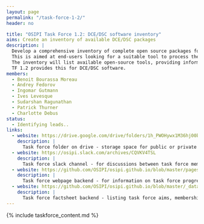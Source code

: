 ```yaml
---
layout: page
permalink: "/task-force-1-2/"
header: no

title: "OSIPI Task Force 1.2: DCE/DSC software inventory"
aims: Create an inventory of available DCE/DSC packages
description: |
  Develop a comprehensive inventory of complete open source packages for perfusion imaging analysis. 
  This is aimed at end-users looking for a suitable tool to process their data. 
  The inventory will list available open-source tools, providing information that will help users to select a suitable tool, such as scope of application, methodology, level of validation, licence policy, transparency, user-friendliness, and reviews by other users. 
  TF 1.2 provides this for DCE/DSC software.
members:
  - Benoit Bourassa Moreau
  - Andrey Fedorov
  - Ingomar Gutmann
  - Ives Levesque
  - Sudarshan Ragunathan
  - Patrick Thurner
  - Charlotte Debus
status:
  - Identifying leads..
links:
  - website: https://drive.google.com/drive/folders/1h_PWOHywx1M36hj00bc-rsXqEWGnHS1l
    description: |
      Task force folder on drive - storage space for public or private documents developed by the task force.
  - website: https://osipi.slack.com/archives/CQVKV4TSL
    description: |
      Task force slack channel - for discussions between task force members.
  - website: https://github.com/OSIPI/osipi.github.io/blob/master/pages/pages-root-folder/task-force-1-2.md
    description: |
      Task force webpage backend - for information on task force progress and links to public resources.
  - website: https://github.com/OSIPI/osipi.github.io/blob/master/_data/tf/tf_1_2.yml
    description: |
      Task force factsheet backend - listing task force aims, membership, status, etc.
---
```


{% include taskforce_content.md %}

